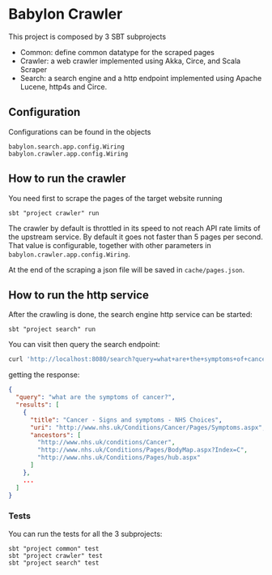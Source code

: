 # Babylon Crawler
This project is composed by 3 SBT subprojects
 - Common: define common datatype for the scraped pages
 - Crawler: a web crawler implemented using Akka, Circe, and Scala Scraper
 - Search: a search engine and a http endpoint implemented using Apache Lucene, http4s and Circe.
 
## Configuration
Configurations can be found in the objects

    babylon.search.app.config.Wiring
    babylon.crawler.app.config.Wiring
 
## How to run the crawler
You need first to scrape the pages of the target website running
```
sbt "project crawler" run
```
The crawler by default is throttled in its speed to not reach API rate limits
of the upstream service. By default it goes not faster than 5 pages per second.
That value is configurable, together with other parameters in `babylon.crawler.app.config.Wiring`.

At the end of the scraping a json file will be saved in `cache/pages.json`.

## How to run the http service
After the crawling is done, the search engine http service can be started:
```
sbt "project search" run
```
You can visit then query the search endpoint:
```bash
curl 'http://localhost:8080/search?query=what+are+the+symptoms+of+cancer%3F&limit=10'
```
getting the response:
```json
{
  "query": "what are the symptoms of cancer?",
  "results": [
    {
      "title": "Cancer - Signs and symptoms - NHS Choices",
      "uri": "http://www.nhs.uk/Conditions/Cancer/Pages/Symptoms.aspx",
      "ancestors": [
        "http://www.nhs.uk/conditions/Cancer",
        "http://www.nhs.uk/Conditions/Pages/BodyMap.aspx?Index=C",
        "http://www.nhs.uk/Conditions/Pages/hub.aspx"
      ]
    },
    ...
  ]
}
```

### Tests
You can run the tests for all the 3 subprojects:
```
sbt "project common" test
sbt "project crawler" test
sbt "project search" test
```
